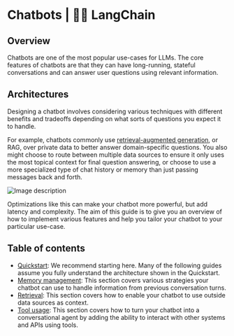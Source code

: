 # Chatbots | 🦜️🔗 LangChain
Overview[​](#overview "Direct link to Overview")
------------------------------------------------

Chatbots are one of the most popular use-cases for LLMs. The core features of chatbots are that they can have long-running, stateful conversations and can answer user questions using relevant information.

Architectures[​](#architectures "Direct link to Architectures")
---------------------------------------------------------------

Designing a chatbot involves considering various techniques with different benefits and tradeoffs depending on what sorts of questions you expect it to handle.

For example, chatbots commonly use [retrieval-augmented generation](https://python.langchain.com/docs/use_cases/question_answering/), or RAG, over private data to better answer domain-specific questions. You also might choose to route between multiple data sources to ensure it only uses the most topical context for final question answering, or choose to use a more specialized type of chat history or memory than just passing messages back and forth.

![Image description](https://python.langchain.com/assets/images/chat_use_case-eb8a4883931d726e9f23628a0d22e315.png)

Optimizations like this can make your chatbot more powerful, but add latency and complexity. The aim of this guide is to give you an overview of how to implement various features and help you tailor your chatbot to your particular use-case.

Table of contents[​](#table-of-contents "Direct link to Table of contents")
---------------------------------------------------------------------------

*   [Quickstart](https://python.langchain.com/docs/use_cases/chatbots/quickstart/): We recommend starting here. Many of the following guides assume you fully understand the architecture shown in the Quickstart.
*   [Memory management](https://python.langchain.com/docs/use_cases/chatbots/memory_management/): This section covers various strategies your chatbot can use to handle information from previous conversation turns.
*   [Retrieval](https://python.langchain.com/docs/use_cases/chatbots/retrieval/): This section covers how to enable your chatbot to use outside data sources as context.
*   [Tool usage](https://python.langchain.com/docs/use_cases/chatbots/tool_usage/): This section covers how to turn your chatbot into a conversational agent by adding the ability to interact with other systems and APIs using tools.